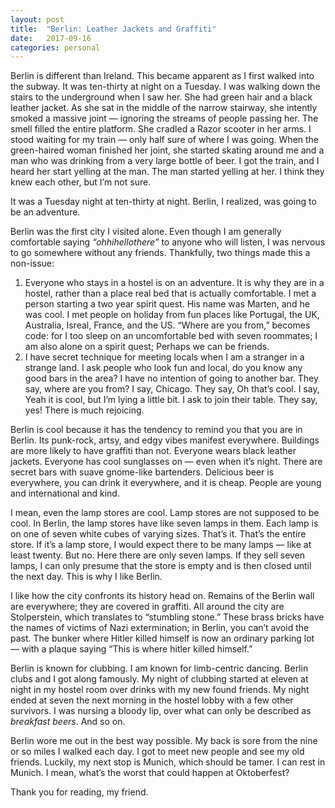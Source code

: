 ```yaml
---
layout: post
title:  "Berlin: Leather Jackets and Graffiti"
date:   2017-09-16
categories: personal
---
```


Berlin is different than Ireland. This became apparent as I first walked into the subway. It was ten-thirty at night on a Tuesday. I was walking down the stairs to the underground when I saw her. She had green hair and a black leather jacket. As she sat in the middle of the narrow stairway, she intently smoked a massive joint — ignoring the streams of people passing her. The smell filled the entire platform. She cradled a Razor scooter in her arms. I stood waiting for my train — only half sure of where I was going. When the green-haired woman finished her joint, she started skating around me and a man who was drinking from a very large bottle of beer. I got the train, and I heard her start yelling at the man. The man started yelling at her. I think they knew each other, but I’m not sure.

It was a Tuesday night at ten-thirty at night. Berlin, I realized, was going to be an adventure.

Berlin was the first city I visited alone. Even though I am generally comfortable saying *“ohhihellothere”* to anyone who will listen, I was nervous to go somewhere without any friends. Thankfully, two things made this a non-issue:
1. Everyone who stays in a hostel is on an adventure. It is why they are in a hostel, rather than a place real bed that is actually comfortable. I met a person starting a two year spirit quest. His name was Marten, and he was cool. I met people on holiday from fun places like Portugal, the UK, Australia, Isreal, France, and the US. “Where are you from,” becomes code: for I too sleep on an uncomfortable bed with seven roommates; I am also alone on a spirit quest; Perhaps we can be friends.
2. I have secret technique for meeting locals when I am a stranger in a strange land.
	I ask people who look fun and local, do you know any good bars in the area?
	I have no intention of going to another bar.
	They say, where are you from?
	I say, Chicago.
	They say, Oh that’s cool.
	I say, Yeah it is cool, but I’m lying a little bit.
	I ask to join their table.
	They say, yes!
	There is much rejoicing.

Berlin is cool because it has the tendency to remind you that you are in Berlin. Its punk-rock, artsy, and edgy vibes manifest  everywhere. Buildings are more likely to have graffiti than not. Everyone wears black leather jackets. Everyone has cool sunglasses on — even when it’s night. There are secret bars with suave gnome-like bartenders. Delicious beer is everywhere, you can drink it everywhere, and it is cheap. People are young and international and kind.

I mean, even the lamp stores are cool. Lamp stores are not supposed to be cool. In Berlin, the lamp stores have like seven lamps in them. Each lamp is on one of seven white cubes of varying sizes. That’s it. That’s the entire store. If it’s a lamp store, I would expect there to be many lamps — like at least twenty. But no. Here there are only seven lamps. If they sell seven lamps, I can only presume that the store is empty and is then closed until the next day. This is why I like Berlin.

I like how the city confronts its history head on. Remains of the Berlin wall are everywhere; they are covered in graffiti. All around the city are Stolperstein, which translates to “stumbling stone.” These brass bricks have the names of victims of Nazi extermination; in Berlin, you can’t avoid the past. The bunker where Hitler killed himself is now an ordinary parking lot — with a plaque saying “This is where hitler killed himself.”

Berlin is known for clubbing. I am known for limb-centric dancing. Berlin clubs and I got along famously. My night of clubbing started   at eleven at night in my hostel room over drinks with my new found friends. My night ended at seven the next morning in the hostel lobby with a few other survivors. I was nursing a bloody lip, over what can only be described as *breakfast beers*. And so on.

Berlin wore me out in the best way possible. My back is sore from the nine or so miles I walked each day. I got to meet new people and see my old friends. Luckily, my next stop is Munich, which should be tamer. I can rest in Munich. I mean, what’s the worst that could happen at Oktoberfest?

Thank you for reading, my friend.
